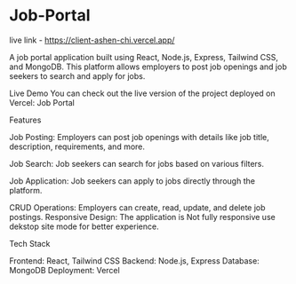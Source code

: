 # Job-Portal


live link - https://client-ashen-chi.vercel.app/

A job portal application built using React, Node.js, Express, Tailwind CSS, and MongoDB. This platform allows employers to post job openings and job seekers to search and apply for jobs.



Live Demo
You can check out the live version of the project deployed on Vercel: Job Portal

Features

Job Posting: Employers can post job openings with details like job title, description, requirements, and more.

Job Search: Job seekers can search for jobs based on various filters.

Job Application: Job seekers can apply to jobs directly through the platform.

CRUD Operations: Employers can create, read, update, and delete job postings.
Responsive Design: The application is Not fully responsive use dekstop site mode for better experience.

Tech Stack

Frontend: React, Tailwind CSS
Backend: Node.js, Express
Database: MongoDB
Deployment: Vercel
